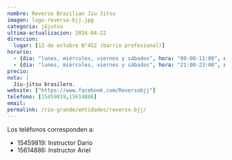 ```yaml
---
nombre: Reverso Brazilian Jiu Jitsu
imagen: logo-reverso-bjj.jpg
categoria: jûjutsu
ultima-actualizacion: 2016-04-22
direccion: 
  lugar: [12 de octubre N°452 (barrio profesional)]
horario: 
  - {dia: "lunes, miércoles, viernes y sábados", hora: "09:00-11:00", nota: "" }
  - {dia: "lunes, miércoles, viernes y sábados", hora: "21:00-23:00", nota: "" }
precio: 
nota: | 
  Jiu-jitsu brasilero.  
website: ["https://www.facebook.com/Reversobjj"]
telefono: [15459819,15614886]
email: 
permalink: /rio-grande/entidades/reverso-bjj/
---
```


Los teléfonos corresponden a:

- 15459819: Instructor Dario
- 15614886: Instructor Ariel 
